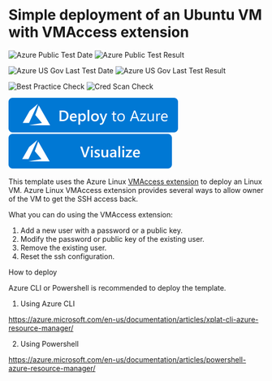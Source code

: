 # Simple deployment of an Ubuntu VM with VMAccess extension

![Azure Public Test Date](https://azurequickstartsservice.blob.core.windows.net/badges/201-vmaccess-on-ubuntu/PublicLastTestDate.svg)
![Azure Public Test Result](https://azurequickstartsservice.blob.core.windows.net/badges/201-vmaccess-on-ubuntu/PublicDeployment.svg)

![Azure US Gov Last Test Date](https://azurequickstartsservice.blob.core.windows.net/badges/201-vmaccess-on-ubuntu/FairfaxLastTestDate.svg)
![Azure US Gov Last Test Result](https://azurequickstartsservice.blob.core.windows.net/badges/201-vmaccess-on-ubuntu/FairfaxDeployment.svg)

![Best Practice Check](https://azurequickstartsservice.blob.core.windows.net/badges/201-vmaccess-on-ubuntu/BestPracticeResult.svg)
![Cred Scan Check](https://azurequickstartsservice.blob.core.windows.net/badges/201-vmaccess-on-ubuntu/CredScanResult.svg)

[![Deploy To Azure](https://raw.githubusercontent.com/Azure/azure-quickstart-templates/master/1-CONTRIBUTION-GUIDE/images/deploytoazure.svg?sanitize=true)](https://portal.azure.com/#create/Microsoft.Template/uri/https%3A%2F%2Fraw.githubusercontent.com%2FAzure%2Fazure-quickstart-templates%2Fmaster%2F201-vmaccess-on-ubuntu%2Fazuredeploy.json)
[![Visualize](https://raw.githubusercontent.com/Azure/azure-quickstart-templates/master/1-CONTRIBUTION-GUIDE/images/visualizebutton.svg?sanitize=true)](http://armviz.io/#/?load=https%3A%2F%2Fraw.githubusercontent.com%2FAzure%2Fazure-quickstart-templates%2Fmaster%2F201-vmaccess-on-ubuntu%2Fazuredeploy.json)

This template uses the Azure Linux
[VMAccess extension](https://github.com/Azure/azure-linux-extensions/tree/master/VMAccess)
to deploy an Linux VM. Azure Linux VMAccess extension provides several ways to
allow owner of the VM to get the SSH access back.

What you can do using the VMAccess extension:

1. Add a new user with a password or a public key.
2. Modify the password or public key of the existing user.
3. Remove the existing user.
4. Reset the ssh configuration.

How to deploy

Azure CLI or Powershell is recommended to deploy the template.

1. Using Azure CLI

https://azure.microsoft.com/en-us/documentation/articles/xplat-cli-azure-resource-manager/

2. Using Powershell

https://azure.microsoft.com/en-us/documentation/articles/powershell-azure-resource-manager/
